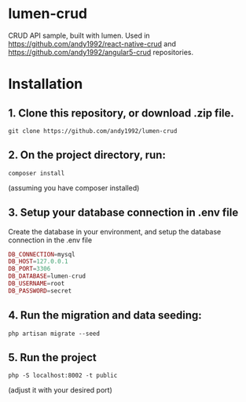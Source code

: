 # lumen-crud
CRUD API sample, built with lumen. Used in https://github.com/andy1992/react-native-crud and  https://github.com/andy1992/angular5-crud repositories.

# Installation
## 1. Clone this repository, or download .zip file.
    git clone https://github.com/andy1992/lumen-crud
    
## 2. On the project directory, run:
    composer install
(assuming you have composer installed)

## 3. Setup your database connection in .env file
Create the database in your environment, and setup the database connection in the .env file
```php
DB_CONNECTION=mysql
DB_HOST=127.0.0.1
DB_PORT=3306
DB_DATABASE=lumen-crud
DB_USERNAME=root
DB_PASSWORD=secret
```

## 4. Run the migration and data seeding:
    php artisan migrate --seed
    
## 5. Run the project
    php -S localhost:8002 -t public
(adjust it with your desired port)

